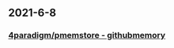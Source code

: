 
## 2021-6-8

### [4paradigm/pmemstore - githubmemory ](https://githubmemory.com/repo/4paradigm/pmemstore)